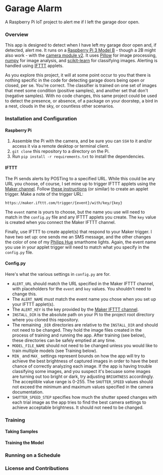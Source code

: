 # Garage Alarm
A Raspberry Pi IoT project to alert me if I left the garage door open.

### Overview
This app is designed to detect when I have left my garage door open and, if detected, alert me.  It runs on a [Raspberry Pi 3 Model B](https://www.raspberrypi.org/products/raspberry-pi-3-model-b/) - though a 2B might also work - with the [camera module v2](https://www.raspberrypi.org/products/camera-module-v2/).  It uses [Pillow](https://python-pillow.org/) for image processing, [numpy](http://www.numpy.org/) for image analysis, and [scikit-learn](http://scikit-learn.org/stable/) for classifying images.  Alerting is handled using [IFTTT](https://ifttt.com) applets.

As you explore this project, it will at some point occur to you that there is nothing specific in the code for detecting garage doors being open or closed, per se.  You're correct.  The classifier is trained on one set of images that meet some condition (positive samples), and another set that don't (negative samples).  With no code changes, this same project could be used to detect the presence, or absence, of a package on your doorstep, a bird in a nest, clouds in the sky, or countless other scenarios.

### Installation and Configuration

#### Raspberry Pi
1. Assemble the Pi with the camera, and be sure you can `SSH` to it and/or access it via a remote desktop or terminal client.
2. `git clone` this repository to a directory on the Pi.
3. Run `pip install -r requirements.txt` to install the dependencies.

#### IFTTT
The Pi sends alerts by POSTing to a specified URL.  While this could be any URL you choose, of course, I set mine up to trigger IFTTT applets using the [Maker channel](https://internal-api.ifttt.com/maker).  Follow [these instructions](http://www.makeuseof.com/tag/ifttt-connect-anything-maker-channel/) (or similar) to create an applet trigger.  Make a note of the trigger URL:

`https://maker.ifttt.com/trigger/{event}/with/key/{key}`

The `event` name is yours to choose, but the name you use will need to match in the `config.py` file and any IFTTT applets you create.  The `key` value is created when you connect the Maker IFTTT channel.

Finally, use IFTTT to create applet(s) that respond to your Maker trigger.  I have two set up: one sends me an SMS message, and the other changes the color of one of my [Philips Hue](http://meethue.com) smarthome lights.  Again, the event name you use in your applet trigger will need to match what you specify in the `config.py` file.

#### Config.py
Here's what the various settings in `config.py` are for.
- `ALERT_URL` should match the URL specified in the Maker IFTTT channel, with placeholders for the `event` and `key` values.  You shouldn't need to change this.
- The `ALERT_NAME` must match the event name you chose when you set up your IFTTT applet(s).
- The `ALERT_KEY` is the key provided by the [Maker IFTTT channel](https://internal-api.ifttt.com/maker).
- `INSTALL_DIR` is the absolute path on your Pi to the project root directory where you cloned this repository.
- The remaining `_DIR` directories are relative to the `INSTALL_DIR` and should not need to be changed.  They hold the image files created in the process of training and running the app.  After training (see below), these directories can be safely emptied at any time.
- `MODEL_FILE_NAME` should not need to be changed unless you would like to train multiple models (see Training below).
- `MIN_` and `MAX_` settings represent bounds on how the app will try to achieve the best brightness of captured images in order to have the best chance of correctly analyzing each image.  If the app is having trouble classifying some images, and you suspect it's becuase some images are turning out too bright or dark, try adjusting `BRIGHTNESS` accordingly.  The acceptible value range is 0-255.  The `SHUTTER_SPEED` values should not exceed the minimum and maximum values specified in the camera documentation.
- `SHUTTER_SPEED_STEP` specifies how much the shutter speed changes with each trial image as the app tries to find the best camera settings to achieve acceptable brightness.  It should not need to be changed.

### Training

#### Taking Samples

#### Training the Model

### Running on a Schedule

### License and Contributions
